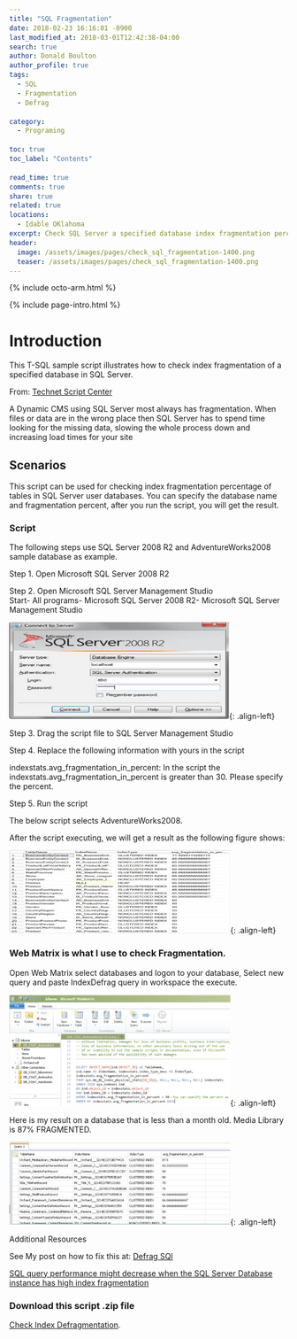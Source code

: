 ```yaml
---
title: "SQL Fragmentation"
date: 2018-02-23 16:16:01 -0900
last_modified_at: 2018-03-01T12:42:38-04:00
search: true
author: Donald Boulton
author_profile: true
tags:
  - SQL
  - Fragmentation
  - Defrag

category:
  - Programing

toc: true
toc_label: "Contents"

read_time: true
comments: true
share: true
related: true
locations:
  - Idable OKlahoma
excerpt: Check SQL Server a specified database index fragmentation percentage (SQL)
header:
  image: /assets/images/pages/check_sql_fragmentation-1400.png
  teaser: /assets/images/pages/check_sql_fragmentation-1400.png
---
```


{% include octo-arm.html %}

{% include page-intro.html %}

# Introduction

This T-SQL sample script illustrates how to check index fragmentation of a specified database in SQL Server.

From: [Technet Script Center](http://gallery.technet.microsoft.com/scriptcenter/Check-SQL-Server-a-a5758043#content)

A Dynamic CMS using SQL Server most always has fragmentation. When files or data are in the wrong place then SQL Server has to spend time looking for the missing data, slowing the whole process down and increasing load times for your site

## Scenarios

This script can be used for checking index fragmentation percentage of tables in SQL Server user databases. You can specify the database name and fragmentation percent, after you run the script, you will get the result.

### Script

The following steps use SQL Server 2008 R2 and AdventureWorks2008 sample database as example.

Step 1\. Open Microsoft SQL Server 2008 R2

Step 2\. Open Microsoft SQL Server Management Studio  
Start- All programs- Microsoft SQL Server 2008 R2- Microsoft SQL Server Management Studio

![SQL Management](/assets/images/pages/sql_management.png){: .align-left}

Step 3\. Drag the script file to SQL Server Management Studio

Step 4\. Replace the following information with yours in the script

indexstats.avg_fragmentation_in_percent: In the script the  indexstats.avg_fragmentation_in_percent is greater than 30\. Please specify the percent.

Step 5\. Run the script

The below script selects AdventureWorks2008. 

After the script executing, we will get a result as the following figure shows:

![Script Results](/assets/images/pages/script-results.jpg){: .align-left}

### Web Matrix is what I use to check Fragmentation.

Open Web Matrix select databases and logon to your database, Select new query and paste IndexDefrag query in workspace the execute.

![Web Matrix](/assets/images/pages/IndexFragmentation_WebMatrix.png){: .align-left}

Here is my result on a database that is less than a month old. Media Library is 87% FRAGMENTED.

![Web Matrix Script Results](/assets/images/pages/IndexFragmentation_WebMatrix_Script_Results.png){: .align-left}

Additional Resources

See My post on how to fix this at: [Defrag SQl](https://donaldboulton.gihub.io/DWB/Defrag-SQL)

[SQL query performance might decrease when the SQL Server Database instance has high index fragmentation](http://support.microsoft.com/kb/2755960)

### Download this script .zip file

[Check Index Defragmentation](https://drive.google.com/open?id=1_BAytAHtcqp23dw-mOFSRjiIRzqPjmnX).